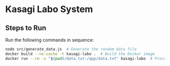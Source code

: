 # Kasagi Labo System

## Steps to Run

Run the following commands in sequence:

```bash
node src/generate_data.js  # Generate the random data file
docker build --no-cache -t kasagi-labo .  # Build the Docker image
docker run --rm -v "$(pwd)/data.txt:/app/data.txt" kasagi-labo  # Process the data inside Docker
